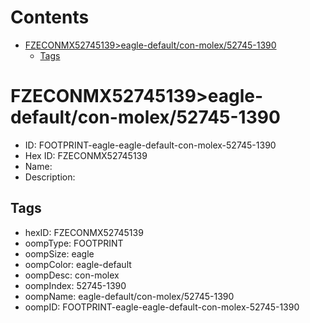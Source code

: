 



Contents
========

* [FZECONMX52745139>eagle-default/con-molex/52745-1390](#fzeconmx52745139eagle-defaultcon-molex52745-1390)
	* [Tags](#tags)

# FZECONMX52745139>eagle-default/con-molex/52745-1390

- ID: FOOTPRINT-eagle-eagle-default-con-molex-52745-1390
- Hex ID: FZECONMX52745139
- Name: 
- Description: 

## Tags

- hexID: FZECONMX52745139
- oompType: FOOTPRINT
- oompSize: eagle
- oompColor: eagle-default
- oompDesc: con-molex
- oompIndex: 52745-1390
- oompName: eagle-default/con-molex/52745-1390
- oompID: FOOTPRINT-eagle-eagle-default-con-molex-52745-1390
